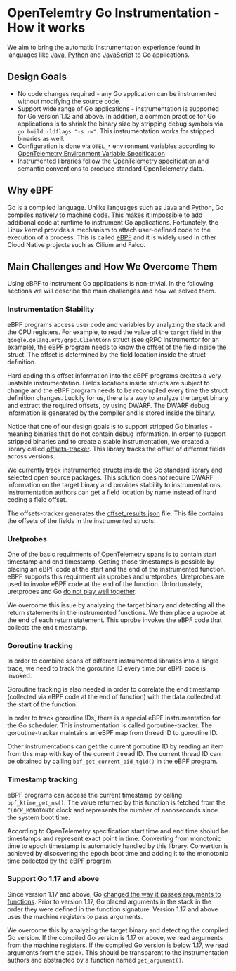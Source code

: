 # OpenTelemtry Go Instrumentation - How it works

We aim to bring the automatic instrumentation experience found in languages like [Java](https://github.com/open-telemetry/opentelemetry-java-instrumentation), [Python](https://github.com/open-telemetry/opentelemetry-python-contrib) and [JavaScript](https://github.com/open-telemetry/opentelemetry-js-contrib) to Go applications.

## Design Goals

- No code changes required - any Go application can be instrumented without modifying the source code.
- Support wide range of Go applications - instrumentation is supported for Go version 1.12 and above. In addition, a common practice for Go applications is to shrink the binary size by stripping debug symbols via `go build -ldflags "-s -w"`. This instrumentation works for stripped binaries as well.
- Configuration is done via `OTEL_*` environment variables according to [OpenTelemetry Environment Variable Specification](https://github.com/open-telemetry/opentelemetry-specification/blob/main/specification/sdk-environment-variables.md#general-sdk-configuration)
- Instrumented libraries follow the [OpenTelemetry specification](https://github.com/open-telemetry/opentelemetry-specification) and semantic conventions to produce standard OpenTelemetry data.

## Why eBPF

Go is a compiled language. Unlike languages such as Java and Python, Go compiles natively to machine code. This makes it impossible to add additional code at runtime to instrument Go applications.
Fortunately, the Linux kernel provides a mechanism to attach user-defined code to the execution of a process. This is called [eBPF](https://ebpf.io/) and it is widely used in other Cloud Native projects such as Cilium and Falco.

## Main Challenges and How We Overcome Them

Using eBPF to instrument Go applications is non-trivial. In the following sections we will describe the main challenges and how we solved them.

### Instrumentation Stability

eBPF programs access user code and variables by analyzing the stack and the CPU registers. For example, to read the value of the `target` field in the `google.golang.org/grpc.ClientConn` struct (see gRPC instrumentor for an example), the eBPF program needs to know the offset of the field inside the struct. The offset is determined by the field location inside the struct definition.

Hard coding this offset information into the eBPF programs creates a very unstable instrumentation. Fields locations inside structs are subject to change and the eBPF program needs to be recompiled every time the struct definition changes.
Luckily for us, there is a way to analyze the target binary and extract the required offsets, by using DWARF. The DWARF debug information is generated by the compiler and is stored inside the binary.

Notice that one of our design goals is to support stripped Go binaries - meaning binaries that do not contain debug information. In order to support stripped binaries and to create a stable instrumentation, we created a library called [offsets-tracker](https://github.com/keyval-dev/offsets-tracker). This library tracks the offset of different fields across versions.

We currently track instrumented structs inside the Go standard library and selected open source packages. This solution does not require DWARF information on the target binary and provides stability to instrumentations. Instrumentation authors can get a field location by name instead of hard coding a field offset.

The offsets-tracker generates the [offset_results.json](https://github.com/keyval-dev/opentelemetry-go-instrumentation/blob/master/pkg/inject/offset_results.json) file. This file contains the offsets of the fields in the instrumented structs.

### Uretprobes

One of the basic requirments of OpenTelemetry spans is to contain start timestamp and end timestamp. Getting those timestamps is possible by placing an eBPF code at the start and the end of the instrumented function. eBPF supports this requirment via uprobes and uretprobes, Uretprobes are used to invoke eBPF code at the end of the function. Unfortunately, uretprobes and Go [do not play well together](https://github.com/golang/go/issues/22008).

We overcome this issue by analyzing the target binary and detecting all the return statements in the instrumented functions. We then place a uprobe at the end of each return statement. This uprobe invokes the eBPF code that collects the end timestamp.

### Goroutine tracking

In order to combine spans of different instrumented libraries into a single trace, we need to track the goroutine ID every time our eBPF code is invoked.

Goroutine tracking is also needed in order to correlate the end timestamp (collected via eBPF code at the end of function) with the data collected at the start of the function.

In order to track goroutine IDs, there is a special eBPF instrumentation for the Go scheduler. This instrumentation is called goroutine-tracker. The goroutine-tracker maintains an eBPF map from thread ID to goroutine ID.

Other instrumentations can get the current goroutine ID by reading an item from this map with key of the current thread ID.
The current thread ID can be obtained by calling `bpf_get_current_pid_tgid()` in the eBPF program.

### Timestamp tracking

eBPF programs can access the current timestamp by calling `bpf_ktime_get_ns()`. The value returned by this function is fetched from the `CLOCK_MONOTONIC` clock and represents the number of nanoseconds since the system boot time.

According to OpenTelemetry specification start time and end time sholud be timestamps and represent exact point in time. Converting from monotonic time to epoch timestamp is automaticly handled by this library. Convertion is achieved by disocvering the epoch boot time and adding it to the monotonic time collected by the eBPF program.

### Support Go 1.17 and above

Since version 1.17 and above, Go [changed the way it passes arguments to functions](https://go.googlesource.com/go/+/refs/heads/dev.regabi/src/cmd/compile/internal-abi.md#function-call-argument-and-result-passing).
Prior to version 1.17, Go placed arguments in the stack in the order they were defined in the function signature. Version 1.17 and above uses the machine registers to pass arguments.

We overcome this by analyzing the target binary and detecting the compiled Go version. If the compiled Go version is 1.17 or above, we read arguments from the machine registers. If the compiled Go version is below 1.17, we read arguments from the stack. This should be transparent to the instrumentation authors and abstracted by a function named `get_argument()`.
